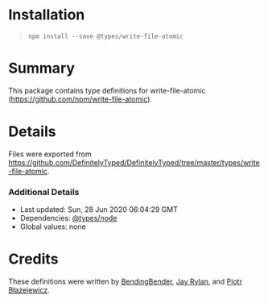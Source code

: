 # Installation
> `npm install --save @types/write-file-atomic`

# Summary
This package contains type definitions for write-file-atomic (https://github.com/npm/write-file-atomic).

# Details
Files were exported from https://github.com/DefinitelyTyped/DefinitelyTyped/tree/master/types/write-file-atomic.

### Additional Details
 * Last updated: Sun, 28 Jun 2020 06:04:29 GMT
 * Dependencies: [@types/node](https://npmjs.com/package/@types/node)
 * Global values: none

# Credits
These definitions were written by [BendingBender](https://github.com/BendingBender), [Jay Rylan](https://github.com/jayrylan), and [Piotr Błażejewicz](https://github.com/peterblazejewicz).
